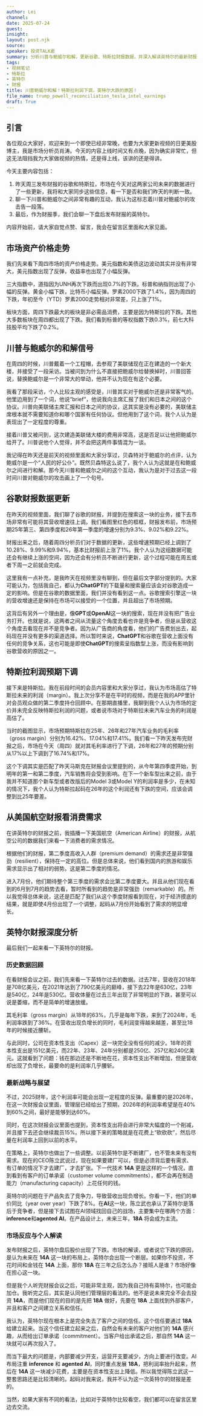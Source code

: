 ```yaml
---
author: Lei
channel: 
date: 2025-07-24
guest: 
insight: 
layout: post.njk
source: 
speaker: 投资TALK君
summary: 分析川普与鲍威尔和解，更新谷歌、特斯拉财报数据，并深入解读英特尔的最新财报与未来战略。
tags:
- 视频笔记
- 特斯拉
- 英特尔
- 财报
title: 川普鲍威尔和解！特斯拉利润下调，英特尔大跌的原因！
file_name: trump_powell_reconciliation_tesla_intel_earnings
draft: True
---
```


## 引言

各位观众大家好，欢迎来到一个即使已经非常晚，也要为大家更新视频的日更美股博主，我是市场分析员肖涛。今天的内容上线时间又有点晚，因为确实非常忙，但这无法阻挡我为大家做视频的热情，还是得上线，该讲的还是得讲。

今天主要内容包括：

1. 昨天周三发布财报的谷歌和特斯拉，市场在今天对这两家公司未来的数据进行了一些更新，我将和大家同步这些信息，看一下是否和我们昨天的判断一致。
2. 聊一下川普和鲍威尔之间非常有趣的互动，我认为这标志着川普对鲍威尔的攻击告一段落。
3. 最后，作为财报季，我们会聊一下盘后发布财报的英特尔。

内容开始前，请大家自觉点赞、留言，我会在留言区里面和大家见面。

## 市场资产价格走势

我们先来看下周四市场的资产价格走势。美元指数和美债这边波动其实并没有非常大，美元指数出现了反弹，收益率也出现了小幅反弹。

三大指数中，道指因为UNH再次下跌而出现0.7%的下跌。标普和纳指则出现了小幅的反弹。黄金小幅下跌，比特币小幅反弹。罗素2000下跌了1.4%，因为周四的下跌，年初至今（YTD）罗素2000走势相对非常差，只上涨了1%。

板块方面，周四下跌最大的板块是非必需品消费，主要是因为特斯拉的下跌。其他大多数板块在周四都出现了下跌。我们看到标普的等权指数下跌0.3%，前七大科技股平均下跌了0.2%。

## 川普与鲍威尔的和解信号

在周四的时候，川普戴着一个工程帽，去参观了美联储现在正在建造的一个新大楼，并接受了一段采访。当被问到为什么不直接把鲍威尔给替换掉时，川普回答说，替换鲍威尔是一个非常大的举动，他并不认为现在有这个必要。

我看了那段采访，个人比较主观的感受是，川普其实对于鲍威尔还是非常客气的。他里边用到了一个词，他说“brief”，他说我向主席汇报了我们和日本之间的这个协议。川普向美联储主席汇报和日本之间的协议，这其实是没有必要的，美联储主席根本就不需要知道你和哪个国家有任何协议。但他用到了这个词，我个人认为是表现出了一定程度的尊重。

接着川普又被问到，这次建造美联储大楼的费用非常高，这是否足以让他把鲍威尔给开了。川普说他个人觉得，并不会把这两件事情混为一谈。

我记得在昨天还是前天的视频里面和大家分享过，贝森特对于鲍威尔的点评，认为鲍威尔是一个“人民的好公仆”。既然贝森特这么说了，我个人认为这就是在和鲍威尔之间进行和解。那今天川普和鲍威尔之间的这个互动，我认为是对于过去这一段时间川普对鲍威尔的攻击画上了一个句号。

## 谷歌财报数据更新

在昨天的视频里面，我们聊了谷歌的财报，并提到在搜索这一块的业务，接下去市场非常有可能将其营收增速往上调。我们看图里红色的框框，财报发布前，市场预期25年第三、第四季度和26年第一季度的增速分别为9.3%、9.02%和9.22%。

财报出来之后，随着周四分析员们对于数据的更新，这些增速预期已经上调到了10.28%、9.99%和9.94%，基本比财报前上涨了1%。我个人认为这组数据可能还会有继续上涨的空间，因为还会有分析员不断进行更新，这个过程可能在周五或者下周一之前就会完成。

这里我有一点补充，是我昨天在视频里没有聊到，但在最后文字部分提到的。大家可能认为，包括我自己，都认为**ChatGPT**的下载量和搜索量应该会对谷歌造成一定的影响。但是在谷歌的数据里面，我们并没有看到这一点。谷歌搜索引擎这一块的营收增速还是保持在市场可以接受的一个位置，并且超出了市场预期。

这背后有另外一个理由是，像**GPT**或**OpenAI**这一块的搜索，现在并没有把广告业务打开。也就是说，这两者之间从流量这个角度去看也许是竞争者，但是从营收这个角度去看现在并不是竞争者。因为从广告商的角度看，他们的广告费划出去，起码现在并没有更多的渠道选择。所以暂时来说，**ChatGPT**和谷歌在营收上面没有任何的竞争关系，这也可能是即使**ChatGPT**的搜索呈指数型上涨，而没有影响到谷歌营收的原因之一。

## 特斯拉利润预期下调

接下来是特斯拉。我在前段时间的会员内容里和大家分享过，我认为市场高估了特斯拉未来的利润（margin）。我上次分享不是在平时的视频，而是在我的APP里针对会员观众做的第二季度持仓回顾中。在那期直播里，我聊到我个人认为市场的定价并未完全反映特斯拉利润的问题，或者说市场对于特斯拉未来汽车业务的利润是高估了。

当时的截图显示，市场预期特斯拉在25年、26年和27年汽车业务的毛利率（gross margin）分别为16.42%、17.04%和17.41%。我们看一下昨天发布完财报之后，市场在今天（周四）就对其毛利率进行了下调，26年和27年的预期分别从17%以上下调到了16.74%和17%。

这个下调其实是匹配了昨天马斯克在财报会议里提到的，从今年第四季度开始，到明年的第一和第二季度，汽车销售将会受到影响。在下一个新车型出来之前，由于我并不知道那个新车型或者改版后的Model 3或Model Y的利润率是多少，在未知的情况下，我个人认为特斯拉起码在26年的这个利润还有下跌的空间，应该会调整到比25年要差。

## 从美国航空财报看消费需求

在讲英特尔的财报之前，我插播一下美国航空（American Airline）的财报，从航空公司的数据我们来看一下消费者的需求情况。

根据他们的财报，第二季度高收入人群（premium demand）的需求还是非常强劲（resilient），保持在一定的高位。但是总体来说，他们看到国内的旅游和娱乐需求显示出了相对的弱势。这是第二季度的情况。

进入7月份，他们期待整个第三季度的需求会比第二季度要大。并且从他们现在看到的6月到7月的趋势去看，暂时所看到的趋势是非常强劲（remarkable）的。所以我觉得总体来说，这还是匹配了我们从这个季度财报看到现在，对于经济摸底的结果，就是即使4月份出现了一个调整，起码从7月份开始看到了需求的明显增长。

## 英特尔财报深度分析

最后我们一起来看一下英特尔的财报。

### 历史数据回顾

在看财报会议之前，我们先来看一下英特尔过去的数据。过去7年，营收在2018年是708亿美元，在2021年达到了790亿美元的巅峰，接下去22年是630亿，23年是540亿，24年是530亿。营收体量在过去三年出现了非常明显的下跌，甚至可以说是萎缩，而不是简单的增速放缓。

其毛利率（gross margin）从18年的63%，几乎是每年下跌，来到了2024年，毛利润率跌到了36%。在营收出现负增长的同时，毛利润变得越来越差，甚至比18年的时候接近腰斩。

与此同时，公司在资本性支出（Capex）这一块完全没有任何的减少。18年的资本性支出是151亿美元，而22年、23年、24年分别都是250亿、257亿和240亿美元。这就看到了问题：钱在那边还是不断地在花，资本性支出不断增加，但是营收却出现了负增长，最要命的是利润率几乎腰斩。

### 最新战略与展望

不过，2025财年，这个利润率可能会出现一定程度的反弹。最重要的是2026年，在这一次财报会议里面，管理层已经给出了预期，2026年的利润率希望是在40%到60%之间，最好是能够到达60%。

同时，在这次财报会议里面也提到，资本性支出将会进行非常大幅度的一个削减，并且接下去还会继续裁员15%。所以接下来的策略就是在花费上“砍砍砍”，然后尽量在利润率上回到以前的水平。

在策略上，英特尔也做出了一些调整。以前英特尔是不断建厂，也不管未来有没有需求。现在的CEO陈立武说过，现在如果要建厂可以，但是必须背后要有需求、有订单的情况下才去建厂，才去扩张。下一代技术 **14A** 更是这样的一个情况，直到看到有客户的订单承诺（customer volume commitments），都不会再在制造能力（manufacturing capacity）上花任何的钱。

英特尔的问题在于产品失去了竞争力，导致营收出现负增长。你看一下，他们的单价同比（year over year）下跌了8%。在**AI**这一块，陈立武也承认了英特尔是落后于竞争者，但是接下去试图在AI领域找回自己的战场，主要集中在哪两个方面：**inference**和**agented AI**。在产品设计上，未来三年，**18A** 将会成为主流。

### 市场反应与个人解读

发布财报之后，英特尔盘后股价出现了下跌。市场的解读，或者说它下跌的原因，是认为未来在 **14A** 这一块的布局上，英特尔会出现一个断层。如果你不投资，不花时间和金钱在 **14A** 上面，那你 **18A** 在三年之后怎么办？接班人是谁？市场好像在担心这一块。

但是我个人听完财报会议之后，可能非常主观，因为我自己持有英特尔，也可能会加仓。我听完之后，其实是认同他们管理层的看法的。他不是说未来完全不会去投资 **14A**，而是他们现在的目的是先把 **18A** 做好，先要在 **18A** 上面找到外部客户，并且和客户之间建立关系和信任。

我认为，英特尔现在根本上是完全失去了客户之间的信任。这个信任要通过 **18A** 给建立起来。当这个信任建立起来之后，自然会有未来的客户对他们的 **14A** 感兴趣，从而给出订单承诺（commitment）。当客户给出承诺之后，那自然 **14A** 这一块就可以再次投入了。

而当下最大的问题是，内部要减少开支，运营开支要减少，方向上要进行改变。AI布局注重 **inference** 和 **agented AI**，同时重点发展 **18A**，把利润率抬升起来，然后在 **14A** 这一块减少花费，主要是在资本性支出上降低。所以我觉得陈立武这一整套思路还是比较清晰的。起码对我来说，我并不认为这一次英特尔的财报是差的。

当然，如果大家有不同的看法，比如对于英特尔比较看空，我们都可以在留言区里边去交流。
